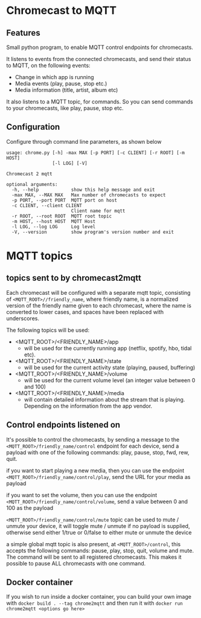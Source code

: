 # Chromecast to MQTT

## Features

Small python program, to enable MQTT control endpoints for chromecasts. 

It listens to events from the connected chromecasts, and send their status to MQTT, on the following events:
* Change in which app is running
* Media events (play, pause, stop etc.)
* Media information (title, artist, album etc)

It also listens to a MQTT topic, for commands. So you can send commands to your chromecasts, like play, pause, stop etc.

## Configuration
Configure through command line parameters, as shown below
```
usage: chrome.py [-h] -max MAX [-p PORT] [-c CLIENT] [-r ROOT] [-m HOST]
                 [-l LOG] [-V]

Chromecast 2 mqtt

optional arguments:
  -h, --help            show this help message and exit
  -max MAX, --MAX MAX   Max number of chromecasts to expect 
  -p PORT, --port PORT  MQTT port on host
  -c CLIENT, --client CLIENT
                        Client name for mqtt
  -r ROOT, --root ROOT  MQTT root topic
  -m HOST, --host HOST  MQTT Host
  -l LOG, --log LOG     Log level
  -V, --version         show program's version number and exit
```
# MQTT topics
## topics sent to by chromecast2mqtt
Each chromecast will be configured with a separate mqtt topic, consisting of `<MQTT_ROOT>//friendly_name`, where friendly name, is a normalized version of the friendly name given to each chromecast, where the name is converted to lower cases, and spaces have been replaced with underscores.

The following topics will be used:
* <MQTT_ROOT>/<FRIENDLY_NAME>/app
  * will be used for the currently running app (netflix, spotify, hbo, tidal etc).
* <MQTT_ROOT>/<FRIENDLY_NAME>/state
  * will be used for the current activity state (playing, paused, buffering)
* <MQTT_ROOT>/<FRIENDLY_NAME>/volume
  * will be used for the current volume level (an integer value between 0 and 100)
* <MQTT_ROOT>/<FRIENDLY_NAME>/media
  * will contain detailed information about the stream that is playing. Depending on the information from the app vendor.

## Control endpoints listened on
It's possible to control the chromecasts, by sending a message to the `<MQTT_ROOT>/friendly_name/control` endpoint for each device, send a payload with one of the following commands: play, pause, stop, fwd, rew, quit.

if you want to start playing a new media, then you can use the endpoint `<MQTT_ROOT>/friendly_name/control/play`, send the URL for your media as payload

if you want to set the volume, then you can use the endpoint `<MQTT_ROOT>/friendly_name/control/volume`, send a value between 0 and 100 as the payload

`<MQTT_ROOT>/friendly_name/control/mute` topic can be used to mute / unmute your device,
it will toggle mute / unmute if no payload is supplied, otherwise send either 1/true or 0/false to either mute or unmute the device

a simple global mqtt topic is also present, at `<MQTT_ROOT>/control`, this accepts the following commands: pause, play, stop, quit, volume and mute. The command will be sent to all registered chromecasts. This makes it possible to pause ALL chromecasts with one command.

## Docker container
If you wish to run inside a docker container, you can build your own image with `docker build . --tag chrome2mqtt` and then run it with `docker run chrome2mqtt <options go here>` 
